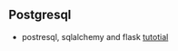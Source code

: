 ## Postgresql

* postresql, sqlalchemy and flask [tutotial](https://medium.com/@dushan14/create-a-web-application-with-python-flask-postgresql-and-deploy-on-heroku-243d548335cc)